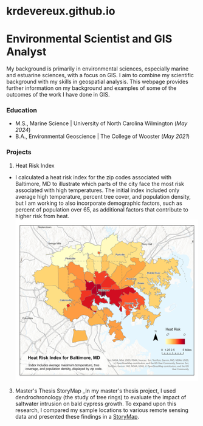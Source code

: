 # krdevereux.github.io
# Environmental Scientist and GIS Analyst
My background is primarily in environmental sciences, especially marine and estuarine sciences, with a focus on GIS. I aim to combine my scientific background with my skills in geospatial analysis. This webpage provides further information on my background and examples of some of the outcomes of the work I have done in GIS.

### Education
- M.S., Marine Science | University of North Carolina Wilmington (_May 2024_)
- B.A., Environmental Geoscience | The College of Wooster (_May 2021_)

### Projects
1. Heat Risk Index
  - I calculated a heat risk index for the zip codes associated with Baltimore, MD to illustrate which parts of the city face the most risk associated with high temperatures. The initial index included only average high temperature, percent tree cover, and population density, but I am working to also incorporate demographic factors, such as percent of population over 65, as additional factors that contribute to higher risk from heat.
![Heat Risk Index](/assets/hri_baltimore.jpg)

3. Master's Thesis StoryMap
_In my master's thesis project, I used dendrochronology (the study of tree rings) to evaluate the impact of saltwater intrusion on bald cypress growth. To expand upon this research, I compared my sample locations to various remote sensing data and presented these findings in a [StoryMap](https://arcg.is/CLifK).
